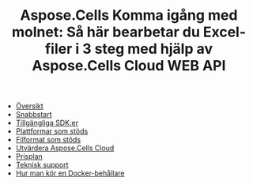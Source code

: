 ﻿---
title: "Aspose.Cells Komma igång med molnet: Så här bearbetar du Excel-filer i 3 steg med hjälp av Aspose.Cells Cloud WEB API"
second_title: Documen
ArticleTitle: Aspose.Cells Cloud Getting Starte
linktitle: Komma igång
type: docs
url: /sv/getting-started/
description: Aspose.Cells Molnet stöder Excel för att skapa, konvertera, sammanfoga, dela, skydda, hantera interna objekt och så vidare.
weight: 10
kwords: Excel, Office Moln, REST API, Kalkylblad, PDF, CSV, Json, Markdown, Komma igång
---
- [Översikt](/cells/sv/overview/)
- [Snabbstart](/cells/sv/quickstart/)
- [Tillgängliga SDK:er](/cells/sv/available-sdks/)
- [Plattformar som stöds](/cells/sv/supported-platforms/)
- [Filformat som stöds](/cells/sv/supported-file-formats/)
- [Utvärdera Aspose.Cells Cloud](/cells/sv/evaluate-aspose-cells/)
- [Prisplan](/cells/sv/pricing-plan/)
- [Teknisk support](/cells/sv/technical-support/)
- [Hur man kör en Docker-behållare](/cells/sv/how-to-run-docker-container/)
